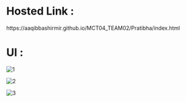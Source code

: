 <h1>Hosted Link :</h1>
https://aaqibbashirmir.github.io/MCT04_TEAM02/Pratibha/index.html

<h1>UI :</h1>

![1](https://github.com/AaqibBashirMir/MCT04_TEAM02/assets/129493126/205276c4-7a17-42ce-abe8-9a54bb603d5e)

![2](https://github.com/AaqibBashirMir/MCT04_TEAM02/assets/129493126/564222e4-5d07-47d4-b9a2-1cb13669c313)

![3](https://github.com/AaqibBashirMir/MCT04_TEAM02/assets/129493126/8520e306-6d57-4672-9bb7-9ead0575049b)






